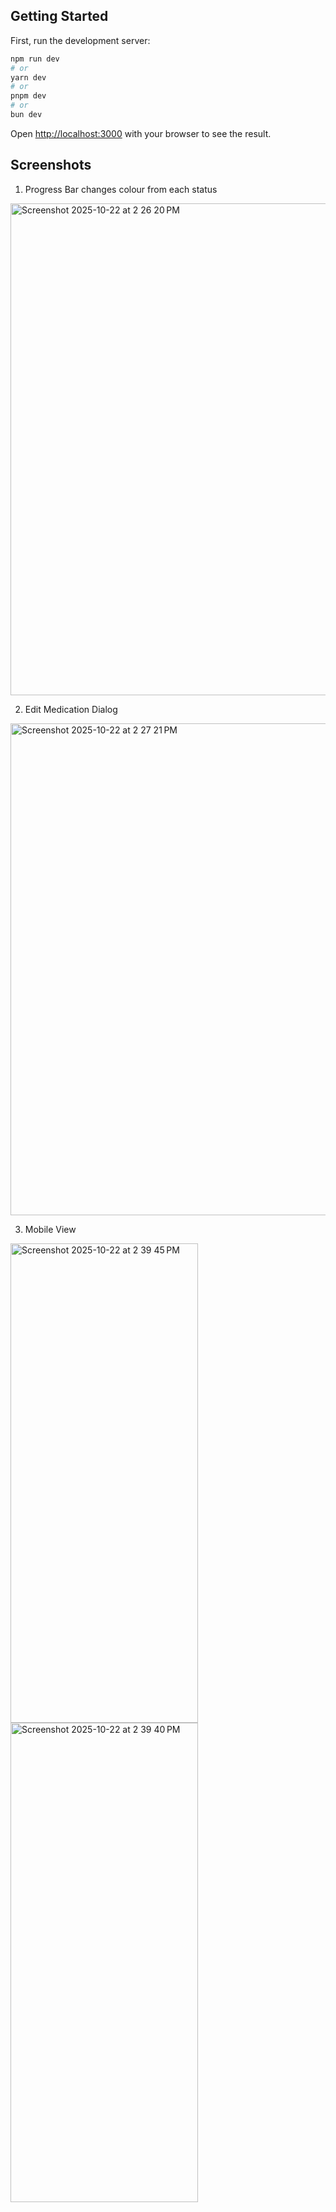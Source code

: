 ## Getting Started

First, run the development server:

```bash
npm run dev
# or
yarn dev
# or
pnpm dev
# or
bun dev
```

Open [http://localhost:3000](http://localhost:3000) with your browser to see the result.

## Screenshots

1. Progress Bar changes colour from each status

<img width="1436" height="787" alt="Screenshot 2025-10-22 at 2 26 20 PM" src="https://github.com/user-attachments/assets/1a38cb0d-d788-4310-8166-506b408f6eb0" />



2. Edit Medication Dialog
<img width="1436" height="787" alt="Screenshot 2025-10-22 at 2 27 21 PM" src="https://github.com/user-attachments/assets/090bbf49-5b24-4d2f-936e-b10ded42d579" />

3. Mobile View

<img width="300" height="767" alt="Screenshot 2025-10-22 at 2 39 45 PM" src="https://github.com/user-attachments/assets/1d8de5fb-9675-411a-b48b-99bef5feceb1" />
<img width="300" height="767" alt="Screenshot 2025-10-22 at 2 39 40 PM" src="https://github.com/user-attachments/assets/10c4970f-d952-4a51-97f6-9306be6ad6a8" />







